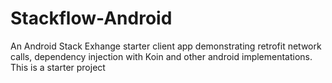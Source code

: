 # Stackflow-Android
 An Android Stack Exhange starter client app demonstrating retrofit network calls, dependency injection with Koin and other android implementations.
This is a starter project
